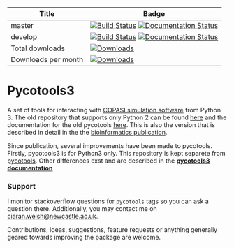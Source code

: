 | Title | Badge |
|-------|-------|
| master        | [![Build Status](https://travis-ci.org/CiaranWelsh/pycotools3.svg?branch=master)](https://travis-ci.org/CiaranWelsh/pycotools3)   [![Documentation Status](https://readthedocs.org/projects/pycotools3/badge/?version=master)](https://pycotools3.readthedocs.io/en/latest/?badge=master)| 
| develop | [![Build Status](https://travis-ci.org/CiaranWelsh/pycotools3.svg?branch=develop)](https://travis-ci.org/CiaranWelsh/pycotools3) [![Documentation Status](https://readthedocs.org/projects/pycotools3/badge/?version=develop)](https://pycotools3.readthedocs.io/en/latest/?badge=develop)|
| Total downloads | [![Downloads](https://pepy.tech/badge/pycotools3)](https://pepy.tech/project/pycotools3)|
| Downloads per month| [![Downloads](https://pepy.tech/badge/pycotools3/month)](https://pepy.tech/project/pycotools3)|


# Pycotools3

A set of tools for interacting with [COPASI simulation software](http://copasi.org/) from Python 3. The old repository that supports only Python 2 can be found [here](https://github.com/CiaranWelsh/pycotools) and the documentation for the old pycotools [here](). This is also the version that is described in detail in the the [bioinformatics publication](https://academic.oup.com/bioinformatics/advance-article/doi/10.1093/bioinformatics/bty409/5001390). 

Since publication, several improvements have been made to pycotools. Firstly, pycotools3 is for Python3 only. This repository is kept separete from [pycotools](). Other differences exst and are described in the **[pycotools3 documentation](http://pycotools3.readthedocs.io/en/latest/)**


### Support 
I monitor stackoverflow questions for `pycotools` tags so you can ask a question there. Additionally, you may contact me on ciaran.welsh@newcastle.ac.uk. 

Contributions, ideas, suggestions, feature requests or anything generally geared towards improving the package are welcome. 








